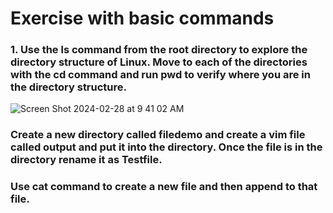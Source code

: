 # Exercise with basic commands

### 1. Use the ls command from the root directory to explore the directory structure of Linux. Move to each of the directories with the cd command and run pwd to verify where you are in the directory structure.
![Screen Shot 2024-02-28 at 9 41 02 AM](https://github.com/Mario7F/RHEL9/assets/59115100/3024c842-376e-4a13-9ac1-679e1eb0a7fb)


### Create a new directory called filedemo and create a vim file called output and put it into the directory. Once the file is in the directory rename it as Testfile.


### Use cat command to create a new file and then append to that file. 
